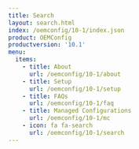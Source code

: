 ```yaml
---
title: Search
layout: search.html
index: /oemconfig/10-1/index.json
product: OEMConfig
productversion: '10.1'
menu:
  items:
    - title: About
      url: /oemconfig/10-1/about
    - title: Setup
      url: /oemconfig/10-1/setup
    - title: FAQs
      url: /oemconfig/10-1/faq
    - title: Managed Configurations
      url: /oemconfig/10-1/mc
    - icon: fa fa-search
      url: /oemconfig/10-1/search
---
```




